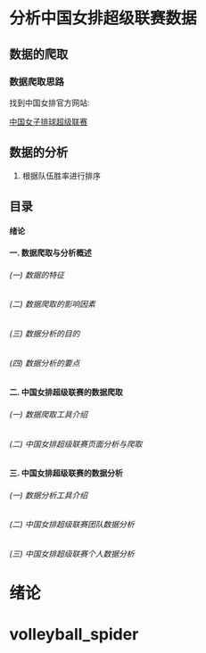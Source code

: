 
# 分析中国女排超级联赛数据

## 数据的爬取

### 数据爬取思路

找到中国女排官方网站:

[中国女子排球超级联赛](http://cva-web.dataproject.com/CompetitionHome.aspx?ID=4)


## 数据的分析

1. 根据队伍胜率进行排序







## 目录
#### 绪论
#### 一. 数据爬取与分析概述
###### (一) 数据的特征
###### (二) 数据爬取的影响因素
###### (三) 数据分析的目的
###### (四) 数据分析的要点
#### 二. 中国女排超级联赛的数据爬取
###### (一) 数据爬取工具介绍
###### (二) 中国女排超级联赛页面分析与爬取
#### 三. 中国女排超级联赛的数据分析
###### (一) 数据分析工具介绍
###### (二) 中国女排超级联赛团队数据分析
###### (三) 中国女排超级联赛个人数据分析


# 绪论

# volleyball_spider
